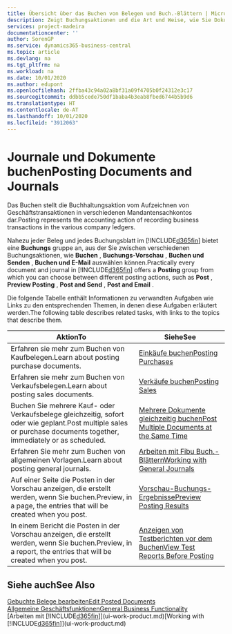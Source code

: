 ```yaml
---
title: Übersicht über das Buchen von Belegen und Buch.-Blättern | Microsoft Docs
description: Zeigt Buchungsaktionen und die Art und Weise, wie Sie Dokumente und Buch.-Blätter buchen können.
services: project-madeira
documentationcenter: ''
author: SorenGP
ms.service: dynamics365-business-central
ms.topic: article
ms.devlang: na
ms.tgt_pltfrm: na
ms.workload: na
ms.date: 10/01/2020
ms.author: edupont
ms.openlocfilehash: 2ffba43c94a02a8bf31a09f4705b0f24312e3c17
ms.sourcegitcommit: ddbb5cede750df1baba4b3eab8fbed6744b5b9d6
ms.translationtype: HT
ms.contentlocale: de-AT
ms.lasthandoff: 10/01/2020
ms.locfileid: "3912063"
---
```

# <a name="posting-documents-and-journals"></a><span data-ttu-id="7703c-103">Journale und Dokumente buchen</span><span class="sxs-lookup"><span data-stu-id="7703c-103">Posting Documents and Journals</span></span>
<span data-ttu-id="7703c-104">Das Buchen stellt die Buchhaltungsaktion vom Aufzeichnen von Geschäftstransaktionen in verschiedenen Mandantensachkontos dar.</span><span class="sxs-lookup"><span data-stu-id="7703c-104">Posting represents the accounting action of recording business transactions in the various company ledgers.</span></span>

<span data-ttu-id="7703c-105">Nahezu jeder Beleg und jedes Buchungsblatt im [!INCLUDE[d365fin](includes/d365fin_md.md)] bietet eine **Buchungs** gruppe an, aus der Sie zwischen verschiedenen Buchungsaktionen, wie **Buchen** , **Buchungs-Vorschau** , **Buchen und Senden** , **Buchen und E-Mail** auswählen können.</span><span class="sxs-lookup"><span data-stu-id="7703c-105">Practically every document and journal in [!INCLUDE[d365fin](includes/d365fin_md.md)] offers a **Posting** group from which you can choose between different posting actions, such as **Post** , **Preview Posting** , **Post and Send** , **Post and Email** .</span></span>

<span data-ttu-id="7703c-106">Die folgende Tabelle enthält Informationen zu verwandten Aufgaben wie Links zu den entsprechenden Themen, in denen diese Aufgaben erläutert werden.</span><span class="sxs-lookup"><span data-stu-id="7703c-106">The following table describes related tasks, with links to the topics that describe them.</span></span>

| <span data-ttu-id="7703c-107">Aktion</span><span class="sxs-lookup"><span data-stu-id="7703c-107">To</span></span> | <span data-ttu-id="7703c-108">Siehe</span><span class="sxs-lookup"><span data-stu-id="7703c-108">See</span></span> |
| --- | --- |
| <span data-ttu-id="7703c-109">Erfahren sie mehr zum Buchen von Kaufbelegen.</span><span class="sxs-lookup"><span data-stu-id="7703c-109">Learn about posting purchase documents.</span></span> |[<span data-ttu-id="7703c-110">Einkäufe buchen</span><span class="sxs-lookup"><span data-stu-id="7703c-110">Posting Purchases</span></span>](ui-post-purchases.md) |
| <span data-ttu-id="7703c-111">Erfahren sie mehr zum Buchen von Verkaufsbelegen.</span><span class="sxs-lookup"><span data-stu-id="7703c-111">Learn about posting sales documents.</span></span> |[<span data-ttu-id="7703c-112">Verkäufe buchen</span><span class="sxs-lookup"><span data-stu-id="7703c-112">Posting Sales</span></span>](ui-post-sales.md) |
| <span data-ttu-id="7703c-113">Buchen Sie mehrere Kauf- oder Verkaufsbelege gleichzeitig, sofort oder wie geplant.</span><span class="sxs-lookup"><span data-stu-id="7703c-113">Post multiple sales or purchase documents together, immediately or as scheduled.</span></span>|[<span data-ttu-id="7703c-114">Mehrere Dokumente gleichzeitig buchen</span><span class="sxs-lookup"><span data-stu-id="7703c-114">Post Multiple Documents at the Same Time</span></span>](ui-batch-posting.md)|
| <span data-ttu-id="7703c-115">Erfahren Sie mehr zum Buchen von allgemeinen Vorlagen.</span><span class="sxs-lookup"><span data-stu-id="7703c-115">Learn about posting general journals.</span></span> |[<span data-ttu-id="7703c-116">Arbeiten mit Fibu Buch.-Blättern</span><span class="sxs-lookup"><span data-stu-id="7703c-116">Working with General Journals</span></span>](ui-work-general-journals.md) |
| <span data-ttu-id="7703c-117">Auf einer Seite die Posten in der Vorschau anzeigen, die erstellt werden, wenn Sie buchen.</span><span class="sxs-lookup"><span data-stu-id="7703c-117">Preview, in a page, the entries that will be created when you post.</span></span> |[<span data-ttu-id="7703c-118">Vorschau-Buchungs-Ergebnisse</span><span class="sxs-lookup"><span data-stu-id="7703c-118">Preview Posting Results</span></span>](ui-how-preview-post-results.md) |
| <span data-ttu-id="7703c-119">In einem Bericht die Posten in der Vorschau anzeigen, die erstellt werden, wenn Sie buchen.</span><span class="sxs-lookup"><span data-stu-id="7703c-119">Preview, in a report, the entries that will be created when you post.</span></span> |[<span data-ttu-id="7703c-120">Anzeigen von Testberichten vor dem Buchen</span><span class="sxs-lookup"><span data-stu-id="7703c-120">View Test Reports Before Posting</span></span>](ui-how-view-test-reports-posting.md) |

## <a name="see-also"></a><span data-ttu-id="7703c-121">Siehe auch</span><span class="sxs-lookup"><span data-stu-id="7703c-121">See Also</span></span>
[<span data-ttu-id="7703c-122">Gebuchte Belege bearbeiten</span><span class="sxs-lookup"><span data-stu-id="7703c-122">Edit Posted Documents</span></span>](across-edit-posted-document.md)  
[<span data-ttu-id="7703c-123">Allgemeine Geschäftsfunktionen</span><span class="sxs-lookup"><span data-stu-id="7703c-123">General Business Functionality</span></span>](ui-across-business-areas.md)  
<span data-ttu-id="7703c-124">[Arbeiten mit [!INCLUDE[d365fin](includes/d365fin_md.md)]](ui-work-product.md)</span><span class="sxs-lookup"><span data-stu-id="7703c-124">[Working with [!INCLUDE[d365fin](includes/d365fin_md.md)]](ui-work-product.md)</span></span>
